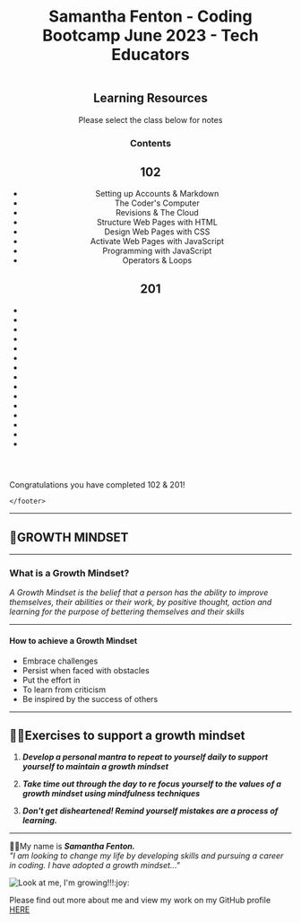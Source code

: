 <!DOCTYPE html>
<html lang="en">
<head>
    <meta charset="UTF-8">
    <meta http-equiv="X-UA-Compatible" content="IE=edge">
    <meta name="viewport" content="width=device-width, initial-scale=1.0">
    <title>Document</title>
</head>
<body>
    <header>
        <h1>Samantha Fenton - Coding Bootcamp June 2023 - Tech Educators</h1>
        <img src=""()>
        <h2>Learning Resources</h2>
        <p> Please select the class below for notes</p>
        <h3>Contents</h3>
        <h2>102</h2>
            <ul>
                <li>Setting up Accounts & Markdown</li>
                <li>The Coder's Computer</li>
                <li>Revisions & The Cloud</li>
                <li>Structure Web Pages with HTML</li>
                <li>Design Web Pages with CSS</li>
                <li>Activate Web Pages with JavaScript</li>
                <li>Programming with JavaScript</li>
                <li>Operators & Loops</li>
            </ul>
        <h2>201</h2>
            <ul>
                <li></li>
                <li></li>
                <li></li>
                <li></li>
                <li></li>
                <li></li>
                <li></li>
                <li></li>
                <li></li>
                <li></li>
                <li></li>
                <li></li>
                <li></li>
                <li></li>
                <li></li>
            </ul>
    </header>
    <footer>
        <p class="celebrate">Congratulations you have completed 102 & 201!</p>

    </footer>
    
</body>
</html>






***

## 🧠GROWTH MINDSET
***

### What is a Growth Mindset?
*A Growth Mindset is the belief that a person has the ability to improve themselves, their abilities or their work, by positive thought, action and learning for the purpose of bettering themselves and their skills*
***
#### How to achieve a Growth Mindset
- Embrace challenges
- Persist when faced with obstacles
- Put the effort in
- To learn from criticism
- Be inspired by the success of others 
***

## :weight_lifting_woman:Exercises to support a growth mindset

1.  _**Develop a personal mantra to repeat to yourself daily to support yourself to maintain a growth mindset**_  

2.  _**Take time out through the day to re focus yourself to the values of a growth mindset using mindfulness techniques**_  

3.  _**Don't get disheartened!  Remind yourself mistakes are a process of learning.**_  
***

:raising_hand_woman:My name is _**Samantha Fenton.**_  
*"I am looking to change my life by developing skills and pursuing a career in coding.  I have adopted a growth mindset..."*

![](https://upload.wikimedia.org/wikipedia/commons/7/7e/Person-tree.jpg "Look at me, I'm growing!!!:joy:")

Please find out more about me and view my work on my GitHub profile [HERE](https://github.com/SamanthaFenton)









